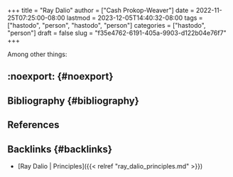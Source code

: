 +++
title = "Ray Dalio"
author = ["Cash Prokop-Weaver"]
date = 2022-11-25T07:25:00-08:00
lastmod = 2023-12-05T14:40:32-08:00
tags = ["hastodo", "person", "hastodo", "person"]
categories = ["hastodo", "person"]
draft = false
slug = "f35e4762-6191-405a-9903-d122b04e76f7"
+++

Among other things:


## :noexport: {#noexport}


## Bibliography {#bibliography}

## References

<style>.csl-entry{text-indent: -1.5em; margin-left: 1.5em;}</style><div class="csl-bib-body">
</div>


## Backlinks {#backlinks}

-   [Ray Dalio | Principles]({{< relref "ray_dalio_principles.md" >}})
